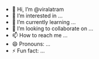 - 👋 Hi, I’m @viralatram
- 👀 I’m interested in ...
- 🌱 I’m currently learning ...
- 💞️ I’m looking to collaborate on ...
- 📫 How to reach me ...
- 😄 Pronouns: ...
- ⚡ Fun fact: ...

<!---
viralatram/viralatram is a ✨ special ✨ repository because its `README.md` (this file) appears on your GitHub profile.
You can click the Preview link to take a look at your changes.
--->
